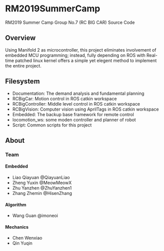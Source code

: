 # RM2019SummerCamp
RM2019 Summer Camp Group No.7 (RC BIG CAR) Source Code

## Overview 

Using Manifold 2 as microcontroller, this project eliminates involvement of embedded MCU programming; instead, fully depending on ROS with Real-time patched linux kernel offers a simple yet elegent method to implement the entire project.

## Filesystem

 - Documentation: The demand analysis and fundamental planning
 - RCBigCar: Motion control in ROS catkin workspace
 - RCBigController: Middle level control in ROS catkin workspace
 - RCBigVision: Computer vision using AprilTags in ROS catkin workspace
 - Embedded: The backup base framework for remote control
 - locomotion_ws: some moden controller and planner of robot
 - Script: Common scripts for this project

## About

### Team

#### Embedded
- Liao Qiayuan @QiayuanLiao
- Zheng Yuxin @MeowMeowX
- Zhu Yanzhen @ZhuYanzhen1
- Zhang Zhemin @HisenZhang

#### Algorithm
- Wang Guan @imoneoi

#### Mechanics
- Chen Wenxiao
- Qin Yuqin
